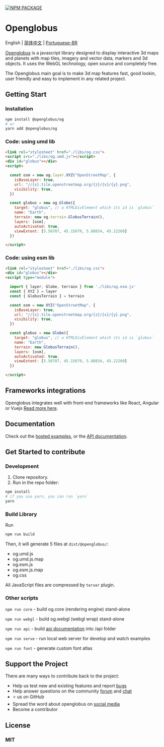 [![NPM PACKAGE](https://img.shields.io/npm/v/@openglobus/og.svg?logo=npm&logoColor=fff&label=NPM+package&color=limegreen)](https://www.npmjs.com/@openglobus/og)

# Openglobus

English | [简体中文](README_CN.md) | [Portuguese-BR](README_pt-BR.md)

[Openglobus](http://www.openglobus.org/) is a javascript library designed to display interactive 3d maps and planets
with map tiles, imagery and vector data, markers and 3d objects. It uses the WebGL technology, open source and
completely free.

The Openglobus main goal is to make 3d map features fast, good lookin, user friendly and easy to implement in any
related project.

## Getting Start

### Installation

```sh
npm install @openglobus/og
# or
yarn add @openglobus/og
```

### Code: using umd lib

```html
<link rel="stylesheet" href="./libs/og.css">
<script src="./libs/og.umd.js"></script>
<div id="globus"></div>
<script>

  const osm = new og.layer.XYZ("OpenStreetMap", {
    isBaseLayer: true,
    url: "//{s}.tile.openstreetmap.org/{z}/{x}/{y}.png",
    visibility: true,
  })

  const globus = new og.Globe({
    target: "globus", // a HTMLDivElement which its id is `globus`
    name: "Earth",
    terrain: new og.terrain.GlobusTerrain(),
    layers: [osm],
    autoActivated: true,
    viewExtent: [5.56707, 45.15679, 5.88834, 45.22260]
  })

</script>
```

### Code: using esm lib

``` html
<link rel="stylesheet" href="./libs/og.css">
<div id="globus"></div>
<script type="module">

  import { layer, Globe, terrain } from './libs/og.esm.js'
  const { XYZ } = layer
  const { GlobusTerrain } = terrain

  const osm = new XYZ("OpenStreetMap", {
    isBaseLayer: true,
    url: "//{s}.tile.openstreetmap.org/{z}/{x}/{y}.png",
    visibility: true,
  })

  const globus = new Globe({
    target: "globus", // a HTMLDivElement which its id is `globus`
    name: "Earth",
    terrain: new GlobusTerrain(),
    layers: [osm],
    autoActivated: true,
    viewExtent: [5.56707, 45.15679, 5.88834, 45.22260]
  })

</script>
```

## Frameworks integrations

Openglobus integrates well with front-end frameworks like React, Angular or Vuejs [Read more here](./framework-intergration.md).

## Documentation

Check out the [hosted examples](http://www.openglobus.org/examples.html), or
the [API documentation](http://www.openglobus.org/api/).

## Get Started to contribute

### Development

1. Clone repository.
2. Run in the repo folder:

```sh
npm install
# if you use yarn, you can run `yarn`
yarn
```

### Build Library

Run

```sh
npm run build
```

Then, it will generate 5 files at `dist/@openglobus/`:

- og.umd.js
- og.umd.js.map
- og.esm.js
- og.esm.js.map
- og.css

All JavaScript files are compressed by `terser` plugin.

### Other scripts

`npm run core` - build og.core (rendering engine) stand-alone

`npm run webgl` - build og.webgl (webgl wrap) stand-alone

`npm run api` - build [api documentation](https://www.openglobus.org/api/) into /api folder

`npm run serve` - run local web server for develop and watch examples

`npm run font` - generate custom font atlas

## Support the Project

There are many ways to contribute back to the project:

- Help us test new and existing features and report [bugs](https://github.com/openglobus/openglobus/issues)
- Help answer questions on the community [forum](https://groups.google.com/d/forum/openglobus)
  and [chat](https://gitter.im/openglobus/og)
- ⭐️ us on GitHub
- Spread the word about openglobus on [social media](https://twitter.com/openglobus)
- Become a contributor

## License

### MIT
